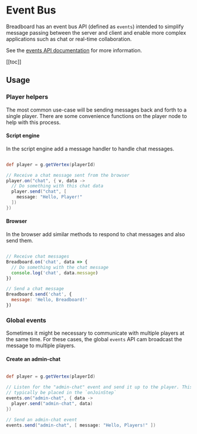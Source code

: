 # Event Bus
Breadboard has an event bus API (defined as `events`) intended to simplify message passing between the server and client and enable more complex applications such as chat or real-time collaboration.

See the [events API documentation](../api/scripting/README.md#events) for more information.

[[toc]]

## Usage

### Player helpers
The most common use-case will be sending messages back and forth to a single player. There are some convenience functions on the player node to help with this process.

#### Script engine
In the script engine add a message handler to handle chat messages.
```groovy

def player = g.getVertex(playerId)

// Receive a chat message sent from the browser
player.on("chat", { v, data ->
  // Do something with this chat data
  player.send("chat", [
    message: "Hello, Player!"
  ])
})

```

#### Browser
In the browser add similar methods to respond to chat messages and also send
them.

```javascript

// Receive chat messages
Breadboard.on('chat', data => {
  // Do something with the chat message
  console.log('chat', data.message)
})

// Send a chat message
Breadboard.send('chat', {
  message: 'Hello, Breadboard!'
})

```


### Global events
Sometimes it might be necessary to communicate with multiple players at the same time. For these cases, the global `events` API cam broadcast the message
to multiple players.

#### Create an admin-chat
```groovy

def player = g.getVertex(playerId)

// Listen for the "admin-chat" event and send it up to the player. This would
// typically be placed in the `onJoinStep`
events.on("admin-chat", { data ->
  player.send("admin-chat", data)
})

// Send an admin-chat event
events.send("admin-chat", [ message: "Hello, Players!" ])

```